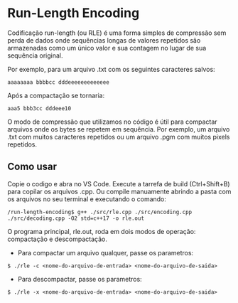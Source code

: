 # Run-Length Encoding

Codificação run-length (ou RLE) é uma forma simples de compressão sem perda de dados onde sequências longas de valores repetidos são armazenadas como um único valor e sua contagem no lugar de sua sequência original.

Por exemplo, para um arquivo .txt com os seguintes caracteres salvos:
~~~
aaaaaaaa bbbbcc dddeeeeeeeeeeeee
~~~
Após a compactação se tornaria:
~~~
aaa5 bbb3cc dddeee10
~~~

O modo de compressão que utilizamos no código é útil para compactar arquivos onde os bytes se repetem em sequência. Por exemplo, um arquivo .txt com muitos caracteres repetidos ou um arquivo .pgm com muitos pixels repetidos.

## Como usar
Copie o codigo e abra no VS Code. Execute a tarrefa de build (Ctrl+Shift+B) para copilar os arquivos .cpp. Ou compile manuamente abrindo a pasta com os arquivos no seu terminal e executando o comando: 
~~~shell
/run-length-encoding$ g++ ./src/rle.cpp ./src/encoding.cpp ./src/decoding.cpp -O2 std=c++17 -o rle.out
~~~
O programa principal, rle.out, roda em dois modos de operação: compactação e descompactação.
- Para compactar um arquivo qualquer, passe os parametros:
~~~shell
$ ./rle -c <nome-do-arquivo-de-entrada> <nome-do-arquivo-de-saida>
~~~
- Para descompactar, passe os parametros:
~~~shell
$ ./rle -x <nome-do-arquivo-de-entrada> <nome-do-arquivo-de-saida>
~~~
